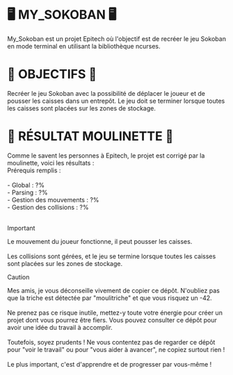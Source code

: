 <H1>🖥️ MY_SOKOBAN 🖥️</H1>
My_Sokoban est un projet Epitech où l'objectif est de recréer le jeu Sokoban en mode terminal en utilisant la bibliothèque ncurses. <br>

<H1>🎯 OBJECTIFS 🎯</H1>
Recréer le jeu Sokoban avec la possibilité de déplacer le joueur et de pousser les caisses dans un entrepôt. Le jeu doit se terminer lorsque toutes les caisses sont placées sur les zones de stockage. <br>

<H1>🤖 RÉSULTAT MOULINETTE 🤖</H1>
Comme le savent les personnes à Epitech, le projet est corrigé par la moulinette, voici les résultats : <br>
Prérequis remplis : 
<br><br>
- Global : ?% <br>
- Parsing : ?% <br>
- Gestion des mouvements : ?% <br>
- Gestion des collisions : ?% <br>
<br>

>[!IMPORTANT]
> Le mouvement du joueur fonctionne, il peut pousser les caisses. <br>  
> Les collisions sont gérées, et le jeu se termine lorsque toutes les caisses sont placées sur les zones de stockage.

>[!CAUTION]  
> Mes amis, je vous déconseille vivement de copier ce dépôt. N'oubliez pas que la triche est détectée par "moulitriche" et que vous risquez un -42. <br>  
> Ne prenez pas ce risque inutile, mettez-y toute votre énergie pour créer un projet dont vous pourrez être fiers. Vous pouvez consulter ce dépôt pour avoir une idée du travail à accomplir. <br>  
> Toutefois, soyez prudents ! Ne vous contentez pas de regarder ce dépôt pour "voir le travail" ou pour "vous aider à avancer", ne copiez surtout rien ! <br>  
> Le plus important, c'est d'apprendre et de progresser par vous-même ! <br>
